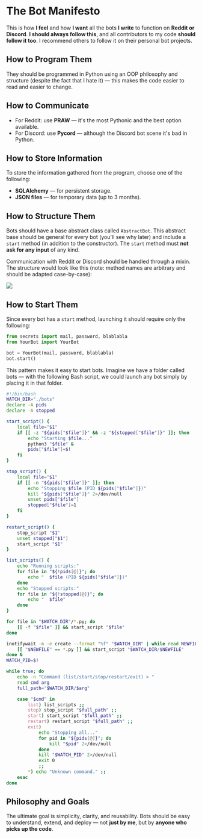<!-- LTeX: language=en-US -->

# The Bot Manifesto
This is how **I feel** and how **I want** all the bots **I write** to function on **Reddit or Discord**. **I should always follow this**, and all contributors to my code **should follow it too**. I recommend others to follow it on their personal bot projects.

## How to Program Them
They should be programmed in Python using an OOP philosophy and structure (despite the fact that I hate it) — this makes the code easier to read and easier to change.

## How to Communicate
- For Reddit: use **PRAW** — it's the most Pythonic and the best option available.
- For Discord: use **Pycord** — although the Discord bot scene it's bad in Python.

## How to Store Information
To store the information gathered from the program, choose one of the following:
- **SQLAlchemy** — for persistent storage.
- **JSON files** — for temporary data (up to 3 months).

## How to Structure Them
Bots should have a base abstract class called `AbstractBot`. This abstract base should be general for every bot (you'll see why later) and include a `start` method (in addition to the constructor). The `start` method must **not ask for any input** of any kind.

Communication with Reddit or Discord should be handled through a mixin. The structure would look like this (note: method names are arbitrary and should be adapted case-by-case):

[![](https://img.plantuml.biz/plantuml/svg/hL5DJyCm3BtxL-Iu2KtY1rJJMhXmXGFQ2QM9DQmrSMMx0l7ntmbhLqMSyINsy_Dxjd9Gys9J6W2CHsViUZRZv2891YFE07gcF7hnoON1gxfFS2Kw7yuduId7EnvOtFCh6LuwhGY_pM0t5DPCPuaeVz7MJAYV31y2voVwG7SBtm2-LnCVR35ibx9ZMynlBcjljjU2nvANmPb_JngAtI-zQHAzKzxlhuE2FhuaLFKdr5K0ymfkbhVIUyGOoVvDxiYJ5360-gxcQxTRE_K1DLujKiC0X-9OFl47)](https://editor.plantuml.com/uml/hL5DJyCm3BtxL-Iu2KtY1rJJMhXmXGFQ2QM9DQmrSMMx0l7ntmbhLqMSyINsy_Dxjd9Gys9J6W2CHsViUZRZv2891YFE07gcF7hnoON1gxfFS2Kw7yuduId7EnvOtFCh6LuwhGY_pM0t5DPCPuaeVz7MJAYV31y2voVwG7SBtm2-LnCVR35ibx9ZMynlBcjljjU2nvANmPb_JngAtI-zQHAzKzxlhuE2FhuaLFKdr5K0ymfkbhVIUyGOoVvDxiYJ5360-gxcQxTRE_K1DLujKiC0X-9OFl47)

## How to Start Them
Since every bot has a `start` method, launching it should require only the following:

```python
from secrets import mail, password, blablabla
from YourBot import YourBot

bot = YourBot(mail, password, blablabla)
bot.start()
```

This pattern makes it easy to start bots. Imagine we have a folder called bots — with the following Bash script, we could launch any bot simply by placing it in that folder.

```bash
#!/bin/bash
WATCH_DIR="./bots"
declare -A pids
declare -A stopped

start_script() {
    local file="$1"
    if [[ -z "${pids["$file"]}" && -z "${stopped["$file"]}" ]]; then
        echo "Starting $file..."
        python3 "$file" &
        pids["$file"]=$!
    fi
}

stop_script() {
    local file="$1"
    if [[ -n "${pids["$file"]}" ]]; then
        echo "Stopping $file (PID ${pids["$file"]})"
        kill "${pids["$file"]}" 2>/dev/null
        unset pids["$file"]
        stopped["$file"]=1
    fi
}

restart_script() {
    stop_script "$1"
    unset stopped["$1"]
    start_script "$1"
}

list_scripts() {
    echo "Running scripts:"
    for file in "${!pids[@]}"; do
        echo "  $file (PID ${pids["$file"]})"
    done
    echo "Stopped scripts:"
    for file in "${!stopped[@]}"; do
        echo "  $file"
    done
}

for file in "$WATCH_DIR"/*.py; do
    [[ -f "$file" ]] && start_script "$file"
done

inotifywait -m -e create --format "%f" "$WATCH_DIR" | while read NEWFILE; do
    [[ "$NEWFILE" == *.py ]] && start_script "$WATCH_DIR/$NEWFILE"
done &
WATCH_PID=$!

while true; do
    echo -n "Command (list/start/stop/restart/exit) > "
    read cmd arg
    full_path="$WATCH_DIR/$arg"

    case "$cmd" in
        list) list_scripts ;;
        stop) stop_script "$full_path" ;;
        start) start_script "$full_path" ;;
        restart) restart_script "$full_path" ;;
        exit)
            echo "Stopping all..."
            for pid in "${pids[@]}"; do
                kill "$pid" 2>/dev/null
            done
            kill "$WATCH_PID" 2>/dev/null
            exit 0
            ;;
        *) echo "Unknown command." ;;
    esac
done
```
## Philosophy and Goals
The ultimate goal is simplicity, clarity, and reusability. Bots should be easy to understand, extend, and deploy — not **just by me**, but by **anyone who picks up the code**.
